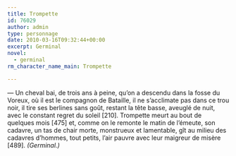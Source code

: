 ```yaml
---
title: Trompette
id: 76029
author: admin
type: personnage
date: 2010-03-16T09:32:44+00:00
excerpt: Germinal
novel:
  - germinal
rm_character_name_main: Trompette

---
```

— Un cheval bai, de trois ans à peine, qu&rsquo;on a descendu dans la fosse du Voreux, où il est le compagnon de Bataille, il ne s&rsquo;acclimate pas dans ce trou noir, il tire ses berlines sans goût, restant la tête basse, aveuglé de nuit, avec le constant regret du soleil [210]. Trompette meurt au bout de quelques mois [475] et, comme on le remonte le matin de l&rsquo;émeute, son cadavre, un tas de chair morte, monstrueux et lamentable, gît au milieu des cadavres d&rsquo;hommes, tout petits, l&rsquo;air pauvre avec leur maigreur de misère [489]. _(Germinal.)_
